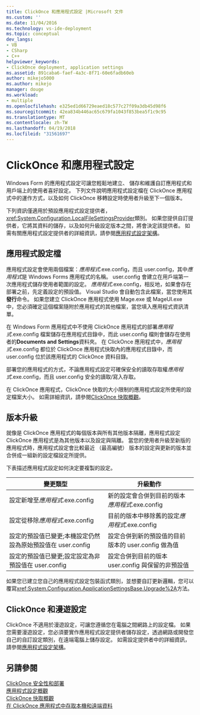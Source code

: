 ```yaml
---
title: ClickOnce 和應用程式設定 |Microsoft 文件
ms.custom: ''
ms.date: 11/04/2016
ms.technology: vs-ide-deployment
ms.topic: conceptual
dev_langs:
- VB
- CSharp
- C++
helpviewer_keywords:
- ClickOnce deployment, application settings
ms.assetid: 891caba6-faef-4a3c-8f71-60e6fadb60eb
author: mikejo5000
ms.author: mikejo
manager: douge
ms.workload:
- multiple
ms.openlocfilehash: e325ed1d66729eaed18c577c27f09a3db45d98f6
ms.sourcegitcommit: 42ea834b446ac65c679fa1043f853bea5f1c9c95
ms.translationtype: MT
ms.contentlocale: zh-TW
ms.lasthandoff: 04/19/2018
ms.locfileid: "31561697"
---
```

# <a name="clickonce-and-application-settings"></a>ClickOnce 和應用程式設定
Windows Form 的應用程式設定可讓您輕鬆地建立、 儲存和維護自訂應用程式和用戶端上的使用者喜好設定。 下列文件說明應用程式設定檔在 ClickOnce 應用程式中的運作方式，以及如何 ClickOnce 移轉設定時使用者升級至下一個版本。  
  
 下列資訊僅適用於預設應用程式設定提供者，<xref:System.Configuration.LocalFileSettingsProvider>類別。 如果您提供自訂提供者，它將其資料的儲存，以及如何升級設定版本之間，將會決定該提供者。 如需有關應用程式設定提供者的詳細資訊，請參閱[應用程式設定架構](/dotnet/framework/winforms/advanced/application-settings-architecture)。  
  
## <a name="application-settings-files"></a>應用程式設定檔  
 應用程式設定會使用兩個檔案：*應用程式*.exe.config，而且 user.config，其中*應用程式*是 Windows Forms 應用程式的名稱。 user.config 會建立在用戶端第一次應用程式儲存使用者範圍的設定。 *應用程式*.exe.config，相反地，如果會存在部署之前，先定義設定的預設值。 Visual Studio 會自動包含此檔案，當您使用其**發行**命令。 如果您建立 ClickOnce 應用程式使用 Mage.exe 或 MageUI.exe 中，您必須確定這個檔案隨附於應用程式的其他檔案，當您填入應用程式資訊清單。  
  
 在 Windows Form 應用程式中不使用 ClickOnce 應用程式的部署*應用程式*.exe.config 檔案儲存在應用程式目錄中，而此 user.config 檔則會儲存在使用者的**Documents and Settings**資料夾。 在 ClickOnce 應用程式中，*應用程式*.exe.config 都位於 ClickOnce 應用程式快取內的應用程式目錄中，而 user.config 位於該應用程式的 ClickOnce 資料目錄。  
  
 部署您的應用程式的方式，不論應用程式設定可確保安全的讀取存取權*應用程式*.exe.config，而且 user.config 安全的讀取/寫入存取。  
  
 在 ClickOnce 應用程式，ClickOnce 快取的大小限制的應用程式設定所使用的設定檔案大小。 如需詳細資訊，請參閱[ClickOnce 快取概觀](../deployment/clickonce-cache-overview.md)。  
  
## <a name="version-upgrades"></a>版本升級  
 就像是 ClickOnce 應用程式的每個版本與所有其他版本隔離，應用程式設定 ClickOnce 應用程式是為其他版本以及設定與隔離。 當您的使用者升級至新版的應用程式時，應用程式設定會比較最近 （最高編號） 版本的設定與更新的版本並合併成一組新的設定檔設定所提供。  
  
 下表描述應用程式設定如何決定要複製的設定。  
  
|變更類型|升級動作|  
|--------------------|--------------------|  
|設定新增至*應用程式*.exe.config|新的設定會合併到目前的版本*應用程式*.exe.config|  
|設定從移除*應用程式*.exe.config|目前的版本中移除舊的設定*應用程式*.exe.config|  
|設定的預設值已變更;本機設定仍然設為原始預設值在 user.config|設定合併到新的預設值的目前版本的 user.config 做為值|  
|設定的預設值已變更;設定設定為非預設值在 user.config|設定合併到目前的版本 user.config 與保留的非預設值|  
  
 如果您已建立您自己的應用程式設定包裝函式類別，並想要自訂更新邏輯，您可以覆寫<xref:System.Configuration.ApplicationSettingsBase.Upgrade%2A>方法。  
  
## <a name="clickonce-and-roaming-settings"></a>ClickOnce 和漫遊設定  
 ClickOnce 不適用於漫遊設定，可讓您遵循您在電腦之間網路上的設定檔。 如果您需要漫遊設定，您必須要實作應用程式設定提供者儲存設定，透過網路或開發您自己的自訂設定類別，在遠端電腦上儲存設定。 如需設定提供者中的詳細資訊，請參閱[應用程式設定架構](/dotnet/framework/winforms/advanced/application-settings-architecture)。  
  
## <a name="see-also"></a>另請參閱  
 [ClickOnce 安全性和部署](../deployment/clickonce-security-and-deployment.md)   
 [應用程式設定概觀](/dotnet/framework/winforms/advanced/application-settings-overview)   
 [ClickOnce 快取概觀](../deployment/clickonce-cache-overview.md)   
 [在 ClickOnce 應用程式中存取本機和遠端資料](../deployment/accessing-local-and-remote-data-in-clickonce-applications.md)